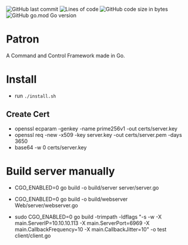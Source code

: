 ![GitHub last commit](https://img.shields.io/github/last-commit/PatronC2/Patron?style=flat&logo=github)
![Lines of code](https://img.shields.io/tokei/lines/github/PatronC2/Patron?style=flat&logo=github)
![GitHub code size in bytes](https://img.shields.io/github/languages/code-size/PatronC2/Patron?style=flat&logo=github)
![GitHub go.mod Go version](https://img.shields.io/github/go-mod/go-version/PatronC2/Patron?style=flat&logo=go)

# Patron

A Command and Control Framework made in Go.

# Install

* run `./install.sh`

## Create Cert

* openssl ecparam -genkey -name prime256v1 -out certs/server.key
* openssl req -new -x509 -key server.key -out certs/server.pem -days 3650
* base64 -w 0 certs/server.key 

# Build server manually

* CGO_ENABLED=0 go build -o build/server server/server.go  
* CGO_ENABLED=0 go build -o build/webserver Web/server/webserver.go

* sudo CGO_ENABLED=0 go build -trimpath -ldflags "-s -w -X main.ServerIP=10.10.10.113 -X main.ServerPort=6969 -X main.CallbackFrequency=10 -X main.CallbackJitter=10" -o test client/client.go
